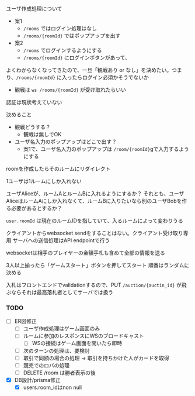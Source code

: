 ユーザ作成処理について

- 案1
  - `/rooms` ではログイン処理はなし
  - `/rooms/{roomId}` ではポップアップを出す
- 案2
  - `/rooms` でログインするようにする
  - `/rooms/{roomId}` にログインボタンがあって、

よくわからなくなってきたので、一旦「観戦あり or なし」を決めたい。つまり、`/rooms/{roomId}` に入ったらログイン必須かそうでないか

- 観戦は `ws /rooms/{roomId}` が受け取れたらいい

認証は現状考えていない

決めること

- 観戦どうする？
  - 観戦は無しでOK
- ユーザ名入力のポップアップはどこで出す？
  - 案1で、ユーザ名入力のポップアップは `/room/{roomId}`gで入力するようにする

roomを作成したらそのルームにリダイレクト

1ユーザは1ルームにしか入れない

ユーザAliceが、ルームAとルームBに入れるようにするか？
それとも、ユーザAliceはルームAにしか入れなくて、ルームBに入りたいなら別のユーザBobを作る必要があるとするか？

`user.roomId` は現在のルームIDを指していて、入るルームによって変わりうる

クライアントからwebsocket sendをすることはない。クライアント受け取り専用
サーバへの送信処理はAPI endpointで行う

websocketは相手のプレイヤーの金額手札も含めて全部の情報を送る

3人以上揃ったら「ゲームスタート」ボタンを押してスタート
順番はランダムに決める

入札はフロントエンドでvalidationするので、PUT `/auction/{auctin_id}` が飛ぶならそれは最高落札者としてサーバでは扱う

### TODO

- [ ] ER図修正
  - [ ] ユーザ作成処理はゲーム画面のみ
  - [ ] ルームに参加のレスポンスにWSのブロードキャスト
    - [ ] WSの接続はゲーム画面を開いたら即時
  - [ ] 次のターンの処理は、要検討
  - [ ] 取引で同額の場合の処理 -> 取引を持ちかけた人がカードを取得
  - [ ] 競売でのロバの処理
  - [ ] DELETE /room は勝者表示の後
- [x] DB設計/prisma修正
  - [x] users.room_idはnon null
